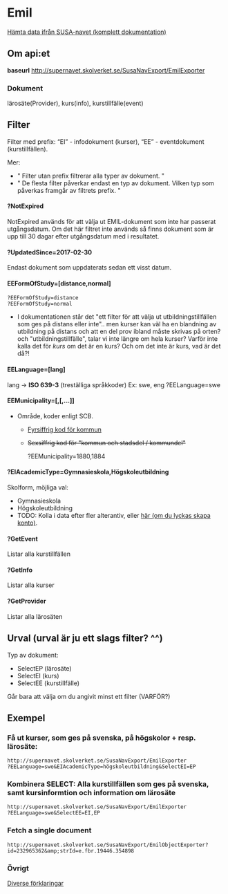 # Emil
[Hämta data ifrån SUSA-navet (komplett dokumentation)](http://www.sis.se/PageFiles/11322/H%c3%a4mta%20EMIL%202.0-information%20fr%c3%a5n%20SUSA-navet.pdf)

## Om api:et
**baseurl** http://supernavet.skolverket.se/SusaNavExport/EmilExporter
### Dokument
lärosäte(Provider), kurs(info), kurstillfälle(event)

## Filter
Filter med prefix:
“EI” - infodokument (kurser), 
“EE” - eventdokument (kurstillfällen).

Mer:
* " Filter utan prefix filtrerar alla typer av dokument. "
* " De flesta filter påverkar endast en typ av dokument. Vilken typ som påverkas framgår av filtrets
prefix. "

#### ?NotExpired
NotExpired används för att välja ut EMIL-dokument som inte har passerat utgångsdatum. Om det
här filtret inte används så finns dokument som är upp till 30 dagar efter utgångsdatum med i
resultatet.

#### ?UpdatedSince=2017-02-30
Endast dokument som uppdaterats sedan ett visst datum.

#### EEFormOfStudy=[distance,normal]
    ?EEFormOfStudy=distance
    ?EEFormOfStudy=normal
- I dokumentationen står det "ett filter för att välja ut utbildningstillfällen som ges på distans eller inte".. men kurser kan väl ha en blandning av utbildning på distans och att en del prov ibland måste skrivas på orten? och "utbildningstillfälle", talar vi inte längre om hela kurser? Varför inte kalla det för _kurs_ om det är en kurs? Och om det inte är kurs, vad är det då?!

#### EELanguage=[lang]
lang -> **ISO 639-3** (treställiga språkkoder)
Ex: swe, eng
    ?EELanguage=swe

#### EEMunicipality=<kod>[,<kod>[,...]]
* Område, koder enligt SCB.
  * [Fyrsiffrig kod för kommun](https://github.com/littlekid/skolresurser-api/blob/master/data/kommunkoder-kommunnamn.csv)
  * ~~Sexsiffrig kod för "kommun och stadsdel / kommundel"~~

    ?EEMunicipality=1880,1884

#### ?EIAcademicType=Gymnasieskola,Högskoleutbildning
Skolform, möjliga val:
  * Gymnasieskola
  * Högskoleutbildning
  * TODO: Kolla i data efter fler alterantiv, eller [här (om du lyckas skapa konto)](http://www.sis.se/informationsteknik-kontorsutrustning/it-till%C3%A4mpningar/%C3%B6vrigt/ss-107002013).

#### ?GetEvent
Listar alla kurstillfällen

#### ?GetInfo
Listar alla kurser

#### ?GetProvider
Listar alla lärosäten

## Urval (urval är ju ett slags filter? ^^)
Typ av dokument:
* SelectEP (lärosäte)
* SelectEI (kurs)
* SelectEE (kurstillfälle)

Går bara att välja om du angivit minst ett filter (VARFÖR?)

## Exempel
### Få ut kurser, som ges på svenska, på högskolor + resp. lärosäte:
    http://supernavet.skolverket.se/SusaNavExport/EmilExporter
    ?EELanguage=swe&EIAcademicType=högskoleutbildning&SelectEI=EP

### Kombinera SELECT: Alla kurstillfällen som ges på svenska, samt kursinformtion och information om lärosäte
    http://supernavet.skolverket.se/SusaNavExport/EmilExporter
    ?EELanguage=swe&SelectEE=EI,EP

### Fetch a single document
    http://supernavet.skolverket.se/SusaNavExport/EmilObjectExporter?id=232965362&amp;strId=e.fbr.19446.354898

### Övrigt
[Diverse förklaringar](http://www.sis.se/PageFiles/11322/10700%20Bilaga%20C.pdf)
